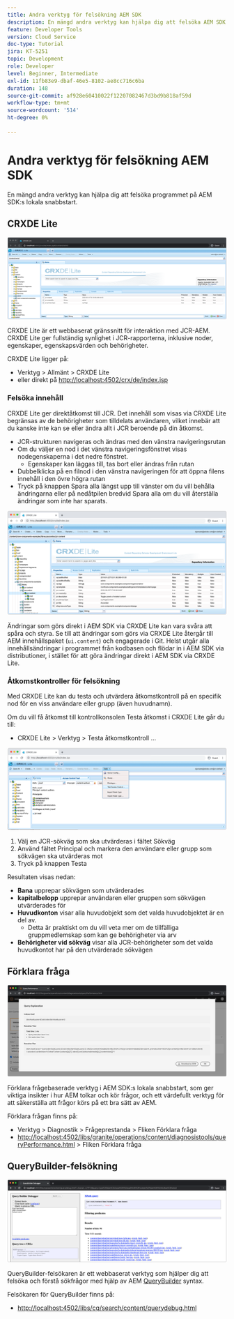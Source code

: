 ```yaml
---
title: Andra verktyg för felsökning AEM SDK
description: En mängd andra verktyg kan hjälpa dig att felsöka AEM SDK:s lokala snabbstart.
feature: Developer Tools
version: Cloud Service
doc-type: Tutorial
jira: KT-5251
topic: Development
role: Developer
level: Beginner, Intermediate
exl-id: 11fb83e9-dbaf-46e5-8102-ae8cc716c6ba
duration: 148
source-git-commit: af928e60410022f12207082467d3bd9b818af59d
workflow-type: tm+mt
source-wordcount: '514'
ht-degree: 0%

---
```


# Andra verktyg för felsökning AEM SDK

En mängd andra verktyg kan hjälpa dig att felsöka programmet på AEM SDK:s lokala snabbstart.

## CRXDE Lite

![CRXDE Lite](./assets/other-tools/crxde-lite.png)

CRXDE Lite är ett webbaserat gränssnitt för interaktion med JCR-AEM. CRXDE Lite ger fullständig synlighet i JCR-rapporterna, inklusive noder, egenskaper, egenskapsvärden och behörigheter.

CRXDE Lite ligger på:

+ Verktyg > Allmänt > CRXDE Lite
+ eller direkt på [http://localhost:4502/crx/de/index.jsp](http://localhost:4502/crx/de/index.jsp)

### Felsöka innehåll

CRXDE Lite ger direktåtkomst till JCR. Det innehåll som visas via CRXDE Lite begränsas av de behörigheter som tilldelats användaren, vilket innebär att du kanske inte kan se eller ändra allt i JCR beroende på din åtkomst.

+ JCR-strukturen navigeras och ändras med den vänstra navigeringsrutan
+ Om du väljer en nod i det vänstra navigeringsfönstret visas nodegenskaperna i det nedre fönstret.
   + Egenskaper kan läggas till, tas bort eller ändras från rutan
+ Dubbelklicka på en filnod i den vänstra navigeringen för att öppna filens innehåll i den övre högra rutan
+ Tryck på knappen Spara alla längst upp till vänster om du vill behålla ändringarna eller på nedåtpilen bredvid Spara alla om du vill återställa ändringar som inte har sparats.

![CRXDE Lite - Felsöka innehåll](./assets/other-tools/crxde-lite__debugging-content.png)

Ändringar som görs direkt i AEM SDK via CRXDE Lite kan vara svåra att spåra och styra. Se till att ändringar som görs via CRXDE Lite återgår till AEM innehållspaket (`ui.content`) och engagerade i Git. Helst utgår alla innehållsändringar i programmet från kodbasen och flödar in i AEM SDK via distributioner, i stället för att göra ändringar direkt i AEM SDK via CRXDE Lite.

### Åtkomstkontroller för felsökning

Med CRXDE Lite kan du testa och utvärdera åtkomstkontroll på en specifik nod för en viss användare eller grupp (även huvudnamn).

Om du vill få åtkomst till kontrollkonsolen Testa åtkomst i CRXDE Lite går du till:

+ CRXDE Lite > Verktyg > Testa åtkomstkontroll ...

![CRXDE Lite - Testa åtkomstkontroll](./assets/other-tools/crxde-lite__test-access-control.png)

1. Välj en JCR-sökväg som ska utvärderas i fältet Sökväg
1. Använd fältet Principal och markera den användare eller grupp som sökvägen ska utvärderas mot
1. Tryck på knappen Testa

Resultaten visas nedan:

+ __Bana__ upprepar sökvägen som utvärderades
+ __kapitalbelopp__ upprepar användaren eller gruppen som sökvägen utvärderades för
+ __Huvudkonton__ visar alla huvudobjekt som det valda huvudobjektet är en del av.
   + Detta är praktiskt om du vill veta mer om de tillfälliga gruppmedlemskap som kan ge behörigheter via arv
+ __Behörigheter vid sökväg__ visar alla JCR-behörigheter som det valda huvudkontot har på den utvärderade sökvägen

## Förklara fråga

![Förklara fråga](./assets/other-tools/explain-query.png)

Förklara frågebaserade verktyg i AEM SDK:s lokala snabbstart, som ger viktiga insikter i hur AEM tolkar och kör frågor, och ett värdefullt verktyg för att säkerställa att frågor körs på ett bra sätt av AEM.

Förklara frågan finns på:

+ Verktyg > Diagnostik > Frågeprestanda > Fliken Förklara fråga
+ [http://localhost:4502/libs/granite/operations/content/diagnosistools/queryPerformance.html](http://localhost:4502/libs/granite/operations/content/diagnosistools/queryPerformance.html) > Fliken Förklara fråga

## QueryBuilder-felsökning

![QueryBuilder-felsökning](./assets/other-tools/query-debugger.png)

QueryBuilder-felsökaren är ett webbaserat verktyg som hjälper dig att felsöka och förstå sökfrågor med hjälp av AEM [QueryBuilder](https://experienceleague.adobe.com/docs/experience-manager-65/developing/platform/query-builder/querybuilder-api.html) syntax.

Felsökaren för QueryBuilder finns på:

+ [http://localhost:4502/libs/cq/search/content/querydebug.html](http://localhost:4502/libs/cq/search/content/querydebug.html)
